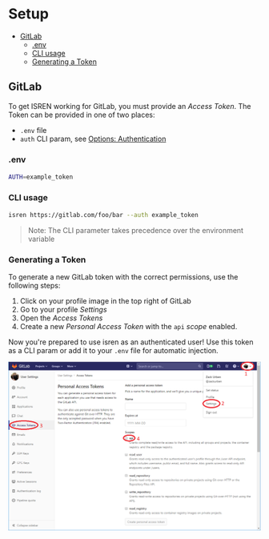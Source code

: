 # Setup

- [GitLab](#gitlab)
  - [.env](#env)
  - [CLI usage](#cli-usage)
  - [Generating a Token](#generating-a-token)

## GitLab

To get ISREN working for GitLab, you must provide an _Access Token_. The Token
can be provided in one of two places:

- `.env` file
- `auth` CLI param, see [Options: Authentication](/README.md#authentication)

### .env

```bash
AUTH=example_token
```

### CLI usage

```bash
isren https://gitlab.com/foo/bar --auth example_token
```

> Note: The CLI parameter takes precedence over the environment variable

### Generating a Token

To generate a new GitLab token with the correct permissions, use the following
steps:

1. Click on your profile image in the top right of GitLab
2. Go to your profile _Settings_
3. Open the _Access Tokens_
4. Create a new _Personal Access Token_ with the `api` _scope_ enabled.

Now you're prepared to use isren as an authenticated user! Use this token as a
CLI param or add it to your `.env` file for automatic injection.

![](img/gitlab-access-token.png)
